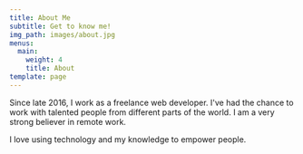```yaml
---
title: About Me
subtitle: Get to know me!
img_path: images/about.jpg
menus:
  main:
    weight: 4
    title: About
template: page
---
```


Since late 2016, I work as a freelance web developer. I've had the chance to work with talented people from different parts of the world. I am a very strong believer in remote work.

I love using technology and my knowledge to empower people.
